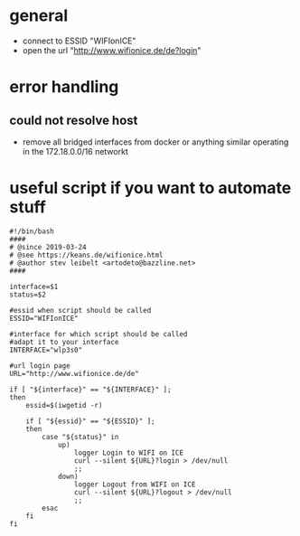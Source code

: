 # general

* connect to ESSID "WIFIonICE"
* open the url "http://www.wifionice.de/de?login"

# error handling

## could not resolve host

* remove all bridged interfaces from docker or anything similar operating in the 172.18.0.0/16 networkt

# useful script if you want to automate stuff

```
#!/bin/bash
####
# @since 2019-03-24
# @see https://keans.de/wifionice.html
# @author stev leibelt <artodeto@bazzline.net>
####

interface=$1
status=$2

#essid when script should be called
ESSID="WIFIonICE"

#interface for which script should be called
#adapt it to your interface
INTERFACE="wlp3s0"

#url login page
URL="http://www.wifionice.de/de"

if [ "${interface}" == "${INTERFACE}" ];
then
	essid=$(iwgetid -r)

	if [ "${essid}" == "${ESSID}" ];
	then
		case "${status}" in
			up)
				logger Login to WIFI on ICE
				curl --silent ${URL}?login > /dev/null
				;;
			down)
				logger Logout from WIFI on ICE
				curl --silent ${URL}?logout > /dev/null
				;;
		esac
	fi
fi
```
